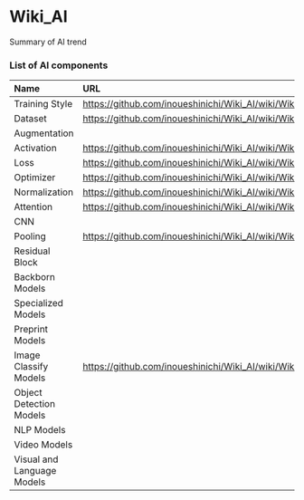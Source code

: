 # Wiki_AI
Summary of AI trend

### List of AI components
| Name | URL |
| :-- | :-- |
| Training Style | https://github.com/inoueshinichi/Wiki_AI/wiki/Wiki_Training_Style |
| Dataset | https://github.com/inoueshinichi/Wiki_AI/wiki/Wiki_Dataset |
| Augmentation | |
| Activation | https://github.com/inoueshinichi/Wiki_AI/wiki/Wiki_Activation |
| Loss | https://github.com/inoueshinichi/Wiki_AI/wiki/Wiki_Loss |
| Optimizer | https://github.com/inoueshinichi/Wiki_AI/wiki/Wiki_Optimizer | 
| Normalization | https://github.com/inoueshinichi/Wiki_AI/wiki/Wiki_Normalization |
| Attention | https://github.com/inoueshinichi/Wiki_AI/wiki/Wiki_Attention |
| CNN | | 
| Pooling | https://github.com/inoueshinichi/Wiki_AI/wiki/Wiki_Pooling |
| Residual Block | |
| Backborn Models | |
| Specialized Models | |
| Preprint Models | | 
| Image Classify Models | https://github.com/inoueshinichi/Wiki_AI/wiki/Wiki_Image_Classify_Models |
| Object Detection Models | |
| NLP Models | |
| Video Models | |
| Visual and Language Models | |


